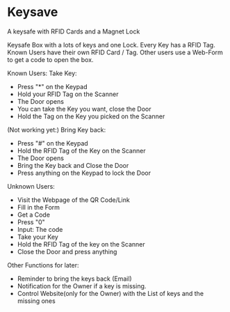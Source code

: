 # Keysave
 A keysafe with RFID Cards and a Magnet Lock

Keysafe Box with a lots of keys and one Lock. Every Key has a RFID Tag. Known Users have their own RFID Card / Tag. Other users use a Web-Form to get a code to open the box.

Known Users:
   Take Key:
- Press "*" on the Keypad
- Hold your RFID Tag on the Scanner
- The Door opens
- You can take the Key you want, close the Door
- Hold the Tag on the Key you picked on the Scanner

(Not working yet:)
   Bring Key back:
- Press "#" on the Keypad
- Hold the RFID Tag of the Key on the Scanner
- The Door opens
- Bring the Key back and Close the Door
- Press anything on the Keypad to lock the Door


Unknown Users:
- Visit the Webpage of the QR Code/Link
- Fill in the Form
- Get a Code
- Press "0" 
- Input: The code
- Take your Key
- Hold the RFID Tag of the key on the Scanner
- Close the Door and press anything



Other Functions for later:
- Reminder to bring the keys back (Email)
- Notification for the Owner if a key is missing.
- Control Website(only for the Owner) with the List of keys and the missing ones

